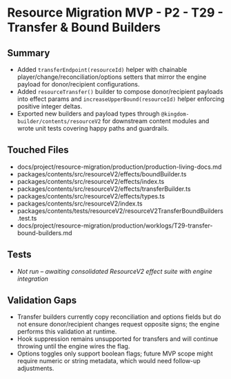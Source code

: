 # Resource Migration MVP - P2 - T29 - Transfer & Bound Builders

## Summary

- Added `transferEndpoint(resourceId)` helper with chainable player/change/reconciliation/options setters that mirror the engine payload for donor/recipient configurations.
- Added `resourceTransfer()` builder to compose donor/recipient payloads into effect params and `increaseUpperBound(resourceId)` helper enforcing positive integer deltas.
- Exported new builders and payload types through `@kingdom-builder/contents/resourceV2` for downstream content modules and wrote unit tests covering happy paths and guardrails.

## Touched Files

- docs/project/resource-migration/production/production-living-docs.md
- packages/contents/src/resourceV2/effects/boundBuilder.ts
- packages/contents/src/resourceV2/effects/index.ts
- packages/contents/src/resourceV2/effects/transferBuilder.ts
- packages/contents/src/resourceV2/effects/types.ts
- packages/contents/src/resourceV2/index.ts
- packages/contents/tests/resourceV2/resourceV2TransferBoundBuilders.test.ts
- docs/project/resource-migration/production/worklogs/T29-transfer-bound-builders.md

## Tests

- _Not run – awaiting consolidated ResourceV2 effect suite with engine integration_

## Validation Gaps

- Transfer builders currently copy reconciliation and options fields but do not ensure donor/recipient changes request opposite signs; the engine performs this validation at runtime.
- Hook suppression remains unsupported for transfers and will continue throwing until the engine wires the flag.
- Options toggles only support boolean flags; future MVP scope might require numeric or string metadata, which would need follow-up adjustments.

